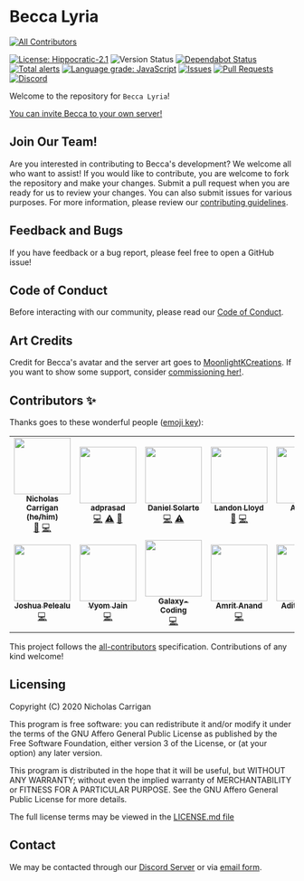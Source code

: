 # Becca Lyria

<!-- ALL-CONTRIBUTORS-BADGE:START - Do not remove or modify this section -->
[![All Contributors](https://img.shields.io/badge/all_contributors-11-orange.svg?style=flat-square)](#contributors-)
<!-- ALL-CONTRIBUTORS-BADGE:END -->

[![License: Hippocratic-2.1](https://img.shields.io/github/license/BeccaLyria/discord-bot?color=purple)](https://firstdonoharm.dev/)
![Version Status](https://img.shields.io/github/package-json/v/BeccaLyria/discord-bot/main)
[![Dependabot Status](https://api.dependabot.com/badges/status?host=github&repo=BeccaLyria/discord-bot)](https://dependabot.com)
[![Total alerts](https://img.shields.io/lgtm/alerts/g/BeccaLyria/discord-bot.svg?logo=lgtm&logoWidth=18)](https://lgtm.com/projects/g/BeccaLyria/discord-bot/alerts/)
[![Language grade: JavaScript](https://img.shields.io/lgtm/grade/javascript/g/BeccaLyria/discord-bot.svg?logo=lgtm&logoWidth=18)](https://lgtm.com/projects/g/BeccaLyria/discord-bot/context:javascript)
[![Issues](https://img.shields.io/github/issues/BeccaLyria/discord-bot)](https://github.com/BeccaLyria/discord-bot/issues)
[![Pull Requests](https://img.shields.io/github/issues-pr/BeccaLyria/discord-bot)](https://github.com/BeccaLyria/discord-bot/pulls)
[![Discord](https://img.shields.io/discord/710307364556767283)](https://discord.gg/PHqDbkg)

Welcome to the repository for `Becca Lyria`!

[You can invite Becca to your own server!](https://discord.com/oauth2/authorize?client_id=716707753090875473&scope=bot&permissions=268495990)

## Join Our Team!

Are you interested in contributing to Becca's development? We welcome all who want to assist! If you would like to contribute, you are welcome to fork the repository and make your changes. Submit a pull request when you are ready for us to review your changes. You can also submit issues for various purposes. For more information, please review our [contributing guidelines](./CONTRIBUTING.md).

## Feedback and Bugs

If you have feedback or a bug report, please feel free to open a GitHub issue!

## Code of Conduct

Before interacting with our community, please read our [Code of Conduct](CODE_OF_CONDUCT.md).

## Art Credits

Credit for Becca's avatar and the server art goes to [MoonlightKCreations](https://www.instagram.com/moonlightkcreations/). If you want to show some support, consider [commissioning her!](https://meitanteimoonlight.wixsite.com/moonlightkcreations/commissions).

## Contributors ✨

Thanks goes to these wonderful people ([emoji key](https://allcontributors.org/docs/en/emoji-key)):

<!-- ALL-CONTRIBUTORS-LIST:START - Do not remove or modify this section -->
<!-- prettier-ignore-start -->
<!-- markdownlint-disable -->
<table>
  <tr>
    <td align="center"><a href="http://www.nhcarrigan.com"><img src="https://avatars1.githubusercontent.com/u/63889819?v=4?s=100" width="100px;" alt=""/><br /><sub><b>Nicholas Carrigan (he/him)</b></sub></a><br /><a href="#projectManagement-nhcarrigan" title="Project Management">📆</a> <a href="https://github.com/BeccaLyria/discord-bot/commits?author=nhcarrigan" title="Code">💻</a></td>
    <td align="center"><a href="https://github.com/adprasad"><img src="https://avatars2.githubusercontent.com/u/2387136?v=4?s=100" width="100px;" alt=""/><br /><sub><b>adprasad</b></sub></a><br /><a href="https://github.com/BeccaLyria/discord-bot/commits?author=adprasad" title="Code">💻</a> <a href="https://github.com/BeccaLyria/discord-bot/commits?author=adprasad" title="Tests">⚠️</a> <a href="https://github.com/BeccaLyria/discord-bot/commits?author=adprasad" title="Documentation">📖</a></td>
    <td align="center"><a href="https://www.danielsolartech.com/"><img src="https://avatars2.githubusercontent.com/u/66956234?v=4?s=100" width="100px;" alt=""/><br /><sub><b>Daniel Solarte</b></sub></a><br /><a href="https://github.com/BeccaLyria/discord-bot/commits?author=danielsolartech" title="Code">💻</a> <a href="https://github.com/BeccaLyria/discord-bot/commits?author=danielsolartech" title="Tests">⚠️</a></td>
    <td align="center"><a href="http://landonlloyd.github.io"><img src="https://avatars0.githubusercontent.com/u/65516863?v=4?s=100" width="100px;" alt=""/><br /><sub><b>Landon Lloyd</b></sub></a><br /><a href="https://github.com/BeccaLyria/discord-bot/commits?author=LandonLloyd" title="Documentation">📖</a> <a href="https://github.com/BeccaLyria/discord-bot/commits?author=LandonLloyd" title="Code">💻</a></td>
    <td align="center"><a href="https://github.com/Andreybest"><img src="https://avatars0.githubusercontent.com/u/20759487?v=4?s=100" width="100px;" alt=""/><br /><sub><b>Andrew</b></sub></a><br /><a href="https://github.com/BeccaLyria/discord-bot/commits?author=Andreybest" title="Code">💻</a></td>
    <td align="center"><a href="https://github.com/zephy20"><img src="https://avatars2.githubusercontent.com/u/7047892?v=4?s=100" width="100px;" alt=""/><br /><sub><b>Kartik V</b></sub></a><br /><a href="https://github.com/BeccaLyria/discord-bot/commits?author=zephy20" title="Code">💻</a></td>
    <td align="center"><a href="https://shadowtime2000.github.io"><img src="https://avatars1.githubusercontent.com/u/66655515?v=4?s=100" width="100px;" alt=""/><br /><sub><b>shadowtime2000</b></sub></a><br /><a href="https://github.com/BeccaLyria/discord-bot/commits?author=shadowtime2000" title="Code">💻</a></td>
  </tr>
  <tr>
    <td align="center"><a href="http://catalactics.now.sh"><img src="https://avatars1.githubusercontent.com/u/45566099?v=4?s=100" width="100px;" alt=""/><br /><sub><b>Joshua Pelealu</b></sub></a><br /><a href="https://github.com/BeccaLyria/discord-bot/commits?author=JoshuaPelealu" title="Code">💻</a></td>
    <td align="center"><a href="https://github.com/Vyvy-vi"><img src="https://avatars0.githubusercontent.com/u/62864373?v=4?s=100" width="100px;" alt=""/><br /><sub><b>Vyom Jain</b></sub></a><br /><a href="https://github.com/BeccaLyria/discord-bot/commits?author=Vyvy-vi" title="Code">💻</a></td>
    <td align="center"><a href="https://github.com/Galaxy-Coding"><img src="https://avatars1.githubusercontent.com/u/67515751?v=4?s=100" width="100px;" alt=""/><br /><sub><b>Galaxy-Coding</b></sub></a><br /><a href="https://github.com/BeccaLyria/discord-bot/commits?author=Galaxy-Coding" title="Code">💻</a></td>
    <td align="center"><a href="http://www.galahad42.courses"><img src="https://avatars.githubusercontent.com/u/59364507?v=4?s=100" width="100px;" alt=""/><br /><sub><b>Amrit Anand</b></sub></a><br /><a href="https://github.com/BeccaLyria/discord-bot/commits?author=galahad42" title="Code">💻</a></td>
    <td align="center"><a href="https://github.com/adityaraute"><img src="https://avatars.githubusercontent.com/u/43912470?v=4?s=100" width="100px;" alt=""/><br /><sub><b>Aditya Raute</b></sub></a><br /><a href="https://github.com/BeccaLyria/discord-bot/commits?author=adityaraute" title="Code">💻</a></td>
  </tr>
</table>

<!-- markdownlint-restore -->
<!-- prettier-ignore-end -->

<!-- ALL-CONTRIBUTORS-LIST:END -->

This project follows the [all-contributors](https://github.com/all-contributors/all-contributors) specification. Contributions of any kind welcome!

## Licensing

Copyright (C) 2020 Nicholas Carrigan

This program is free software: you can redistribute it and/or modify it under the terms of the GNU Affero General Public License as published by the Free Software Foundation, either version 3 of the License, or (at your option) any later version.

This program is distributed in the hope that it will be useful, but WITHOUT ANY WARRANTY; without even the implied warranty of MERCHANTABILITY or FITNESS FOR A PARTICULAR PURPOSE.  See the GNU Affero General Public License for more details.

The full license terms may be viewed in the [LICENSE.md file](./LICENSE.md)

## Contact

We may be contacted through our [Discord Server](http://chat.nhcarrigan.com) or via [email form](https://contact.nhcarrigan.com).